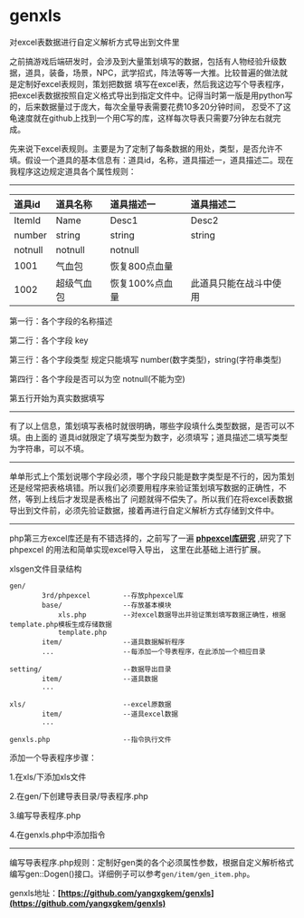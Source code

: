 # genxls
对excel表数据进行自定义解析方式导出到文件里

之前搞游戏后端研发时，会涉及到大量策划填写的数据，包括有人物经验升级数据，道具，装备，场景，NPC，武学招式，阵法等等一大推。比较普遍的做法就是定制好excel表规则，策划把数据
填写在excel表，然后我这边写个导表程序，把excel表数据按照自定义格式导出到指定文件中。记得当时第一版是用python写的，后来数据量过于庞大，每次全量导表需要花费10多20分钟时间，
忍受不了这龟速度就在github上找到一个用C写的库，这样每次导表只需要7分钟左右就完成。

先来说下excel表规则。主要是为了定制了每条数据的用处，类型，是否允许不填。假设一个道具的基本信息有：道具id，名称，道具描述一，道具描述二。现在我程序这边规定道具各个属性规则：

------------------------------------------

道具id|道具名称|道具描述一|道具描述二
:-------|:-------|:-------|:-------
ItemId | Name | Desc1| Desc2
number | string | string | string
notnull | notnull | notnull| |
1001 | 气血包 | 恢复800点血量 | |
1002 | 超级气血包 | 恢复100%点血量 | 此道具只能在战斗中使用

第一行：各个字段的名称描述

第二行：各个字段 key

第三行：各个字段类型 规定只能填写 number(数字类型)，string(字符串类型)

第四行：各个字段是否可以为空 notnull(不能为空)

第五行开始为真实数据填写

------------------------------------------

有了以上信息，策划填写表格时就很明确，哪些字段填什么类型数据，是否可以不填。由上面的 道具id就限定了填写类型为数字，必须填写；道具描述二填写类型为字符串，可以不填。

------------------------------------------

单单形式上个策划说哪个字段必须，哪个字段只能是数字类型是不行的，因为策划还是经常把表格填错。所以我们必须要用程序来验证策划填写数据的正确性，不然，等到上线后才发现是表格出了
问题就得不偿失了。所以我们在将excel表数据导出到文件前，必须先验证数据，接着再进行自定义解析方式存储到文件中。

------------------------------------------

php第三方excel库还是有不错选择的，之前写了一遍 **[phpexcel库研究](http://www.yangxg.com/blog/844293018.html)** ,研究了下 phpexcel 的用法和简单实现excel导入导出，
这里在此基础上进行扩展。

xlsgen文件目录结构

```
gen/
		3rd/phpexcel		--存放phpexcel库
		base/				--存放基本模块
			xls.php			--对excel数据导出并验证策划填写数据正确性，根据template.php模板生成存储数据
			template.php
		item/				--道具数据解析程序
		...					--每添加一个导表程序，在此添加一个相应目录

setting/					--数据导出目录
		item/				--道具数据
		...

xls/						--excel原数据
		item/				--道具excel数据
		...

genxls.php					--指令执行文件
```

添加一个导表程序步骤：

1.在xls/下添加xls文件

2.在gen/下创建导表目录/导表程序.php

3.编写导表程序.php

4.在genxls.php中添加指令

------------------------------------------

编写导表程序.php规则：定制好gen类的各个必须属性参数，根据自定义解析格式编写gen::Dogen()接口。详细例子可以参考`gen/item/gen_item.php`。

genxls地址：**[https://github.com/yangxgkem/genxls](https://github.com/yangxgkem/genxls)**